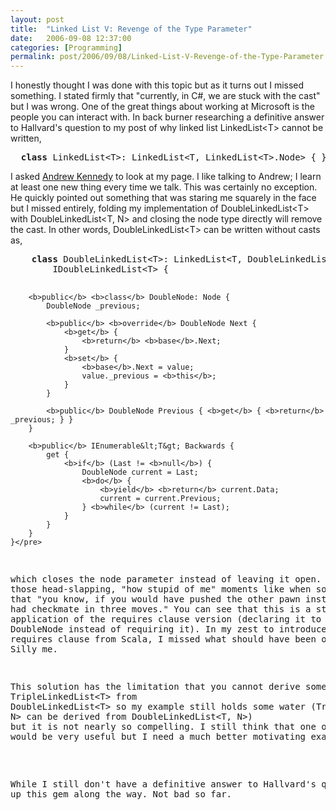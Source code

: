 ```yaml
---
layout: post
title:  "Linked List V: Revenge of the Type Parameter"
date:   2006-09-08 12:37:00
categories: [Programming]
permalink: post/2006/09/08/Linked-List-V-Revenge-of-the-Type-Parameter.aspx
---
```

<p>I honestly thought I was done with this topic but as it turns out I missed 
something. I stated firmly that "currently, in C#, we are stuck with the cast"
but I was wrong. One of the great things about working at Microsoft is the people you can interact with. In
back burner researching a definitive answer to Hallvard's
question to my post of why linked list <span class="code">LinkedList&lt;T&gt;</span> cannot be written,</p>
<pre>  <b>class</b> LinkedList&lt;T&gt;: LinkedList&lt;T, LinkedList&lt;T&gt;.Node&gt; { }</pre>
<p>I asked <a href="http://research.microsoft.com/~akenn/">Andrew Kennedy</a> to look at my page.
I like talking to Andrew; I learn at least one new thing every time we talk.
This was certainly no exception. He quickly pointed out something
that was staring me squarely in the face but I missed entirely, folding my implementation of
<span class="code">DoubleLinkedList&lt;T&gt;</span> with <span class="code">DoubleLinkedList&lt;T, N&gt;</span>
and closing the node type directly
will remove the cast. In other words, <span class="code">DoubleLinkedList&lt;T&gt;</span> can be written without
casts as,</p>
<pre>    <b>class</b> DoubleLinkedList&lt;T&gt;: LinkedList&lt;T, DoubleLinkedList&lt;T&gt;.DoubleNode&gt;,
        IDoubleLinkedList&lt;T&gt; {

        <b>public</b> <b>class</b> DoubleNode: Node {
            DoubleNode _previous;

            <b>public</b> <b>override</b> DoubleNode Next {
                <b>get</b> {
                    <b>return</b> <b>base</b>.Next;
                }
                <b>set</b> {
                    <b>base</b>.Next = value;
                    value._previous = <b>this</b>;
                }
            }

            <b>public</b> DoubleNode Previous { <b>get</b> { <b>return</b> _previous; } }
        }

        <b>public</b> IEnumerable&lt;T&gt; Backwards {
            get {
                <b>if</b> (Last != <b>null</b>) {
                    DoubleNode current = Last;
                    <b>do</b> {
                        <b>yield</b> <b>return</b> current.Data;
                        current = current.Previous;
                    } <b>while</b> (current != Last);
                }
            }
        }
    }</pre>

<p>which closes the node parameter instead of leaving it open. This is one of
those head-slapping, "how stupid of me" moments like when someone points out
that "you know, if you would have pushed the other pawn instead, you would have
had checkmate in three moves." You can see that this is a straight forward
application of the requires clause version (declaring it to be
<span class="code">DoubleNode</span> instead of requiring it). In my zest to introduce the concepts of the "this type" from LOOM and the
requires clause from Scala, I missed what should have been obvious.
Silly me. </p>
<p>This solution has the limitation that you cannot derive something like
<span class="code">TripleLinkedList&lt;T&gt;</span> from <span class="code">
DoubleLinkedList&lt;T&gt;</span> so my example still holds some water (<span class="code">TripleLinkedList&lt;T,
N&gt;</span> can be derived from <span class="code">DoubleLinkedList&lt;T, N&gt;</span>)
but it is not nearly so compelling. I still think that one of the two features
would be very useful but I need a much better motivating example.</p>

<p>While I still don't have a definitive answer to Hallvard's question, I picked
up this gem along the way. Not bad so far.</p>
